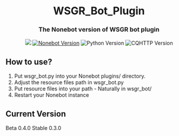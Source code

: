 <div align="center">
<h1>WSGR_Bot_Plugin</h1>

### The Nonebot version of WSGR bot plugin

[![](https://img.shields.io/github/license/XZhouQD/WSGR_Bot_Plugin?style=for-the-badge)](https://github.com/XZhouQD/WSGR_Bot_Plugin/blob/master/LICENSE)
[![Nonebot Version](https://img.shields.io/badge/nonebot-1.7.0+-green.svg?style=for-the-badge)](https://pypi.python.org/pypi/nonebot)
![Python Version](https://img.shields.io/badge/python-3.7+-blue.svg?style=for-the-badge)
![CQHTTP Version](https://img.shields.io/badge/cqhttp-4.8+-black.svg?style=for-the-badge)
</div>

## How to use?
1. Put wsgr_bot.py into your Nonebot plugins/ directory.
1. Adjust the resource files path in wsgr_bot.py
1. Put resource files into your path - Naturally in wsgr_bot/
1. Restart your Nonebot instance

## Current Version
Beta 0.4.0
Stable 0.3.0

